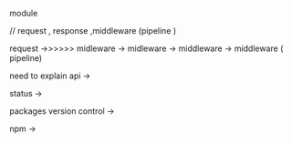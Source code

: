 module

// request , response ,middleware (pipeline )

request ->>>>>> midleware -> midleware -> middleware -> middleware ( pipeline)





need to explain
api ->

status ->

packages version control ->


npm ->
